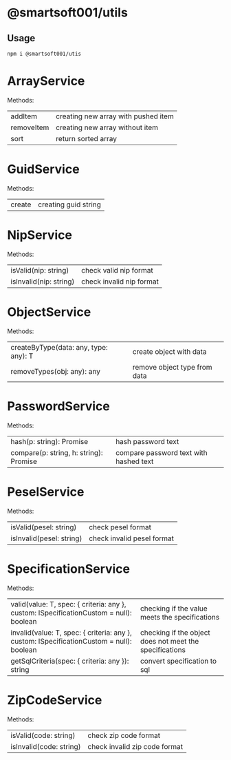 # @smartsoft001/utils

## Usage

`npm i @smartsoft001/utis`

# ArrayService

Methods:
<table>
    <tr>
        <td>addItem</td>
        <td>creating new array with pushed item</td>
    </tr>
    <tr>
        <td>removeItem</td>
        <td>creating new array without item</td>
    </tr>
    <tr>
        <td>sort</td>
        <td>return sorted array</td>
    </tr>
</table>

# GuidService

Methods:
<table>
    <tr>
        <td>create</td>
        <td>creating guid string</td>
    </tr>
</table>

# NipService

Methods:
<table>
    <tr>
        <td>isValid(nip: string)</td>
        <td>check valid nip format</td>
    </tr>
    <tr>
        <td>isInvalid(nip: string)</td>
        <td>check invalid nip format</td>
    </tr>
</table>

# ObjectService

Methods:
<table>
    <tr>
        <td>createByType<T>(data: any, type: any): T</td>
        <td>create object with data</td>
    </tr>
    <tr>
        <td>removeTypes(obj: any): any</td>
        <td>remove object type from data</td>
    </tr>
</table>

# PasswordService

Methods:
<table>
    <tr>
        <td>hash(p: string): Promise<string></td>
        <td>hash password text</td>
    </tr>
    <tr>
        <td>compare(p: string, h: string): Promise<boolean></td>
        <td>compare password text with hashed text</td>
    </tr>
</table>

# PeselService

Methods:
<table>
    <tr>
        <td>isValid(pesel: string)</td>
        <td>check pesel format</td>
    </tr>
    <tr>
        <td>isInvalid(pesel: string)</td>
        <td>check invalid pesel format</td>
    </tr>
</table>

# SpecificationService

Methods:
<table>
    <tr>
        <td>valid<T>(value: T, spec: { criteria: any }, custom: ISpecificationCustom = null): boolean</td>
        <td>checking if the value meets the specifications</td>
    </tr>
    <tr>
        <td>invalid<T>(value: T, spec: { criteria: any }, custom: ISpecificationCustom = null): boolean</td>
        <td>checking if the object does not meet the specifications</td>
    </tr>
    <tr>
        <td>getSqlCriteria(spec: { criteria: any }): string</td>
        <td>convert specification to sql</td>
    </tr>
</table>

# ZipCodeService

Methods:
<table>
    <tr>
        <td>isValid(code: string)</td>
        <td>check zip code format</td>
    </tr>
    <tr>
        <td>isInvalid(code: string)</td>
        <td>check invalid zip code format</td>
    </tr>
</table>
